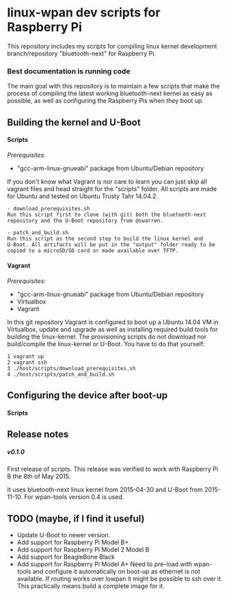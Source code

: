 linux-wpan dev scripts for Raspberry Pi
=======================================
This repository includes my scripts for compiling linux kernel development
branch/repository "bluetooth-next" for Raspberry Pi.

### Best documentation is running code
The main goal with this repository is to maintain a few scripts that make the
process of compiling the latest working bluetooth-next kernel as easy as
possible, as well as configuring the Raspberry Pis when they boot up.

## Building the kernel and U-Boot
#### Scripts
*Prerequisites*:
  - "gcc-arm-linux-gnueabi" package from Ubuntu/Debian repository

If you don't know what Vagrant is nor care to learn you can just skip all
vagrant files and head straight for the "scripts" folder. All scripts are made
for Ubuntu and tested on Ubuntu Trusty Tahr 14.04.2.

	- download_prerequisites.sh
	Run this script first to clone (with git) both the bluetooth-next
	repository and the U-Boot repository from @swarren.

	- patch_and_build.sh
	Run this script as the second step to build the linux kernel and
	U-Boot. All artifacts will be put in the "output" folder ready to be
	copied to a microSD/SD card or made available over TFTP.

#### Vagrant
*Prerequisites*:
  - "gcc-arm-linux-gnueabi" package from Ubuntu/Debian repository
  - Virtualbox
  - Vagrant

In this git repository Vagrant is configured to boot up a Ubuntu 14.04 VM in
Virtualbox, update and upgrade as well as installing required build tools for
building the linux-kernel. The provisioning scripts do _not_ download nor
build/compile the linux-kernel or U-Boot. You have to do that yourself:

	1 vagrant up
	2 vagrant ssh
	3 ./host/scripts/download_prerequisites.sh
	4 ./host/scripts/patch_and_build.sh

## Configuring the device after boot-up
#### Scripts

## Release notes
##### v0.1.0
First release of scripts. This release was verified to work with
Raspberry Pi B the 8th of May 2015.

It uses bluetooth-next linux kernel from 2015-04-30 and U-Boot from 2015-11-10.
For wpan-tools version 0.4 is used.

## TODO (maybe, if I find it useful)
  * Update U-Boot to newer version.
  * Add support for Raspberry Pi Model B+
  * Add support for Raspberry Pi Model 2 Model B
  * Add support for BeagleBone Black
  * Add support for Raspberry Pi Model A+
	Need to pre-load with wpan-tools and configure it automatically on
	boot-up as ethernet is not available. If routing works over lowpan it
	might be possible to ssh over it. This practically means build a
	complete image for it.
